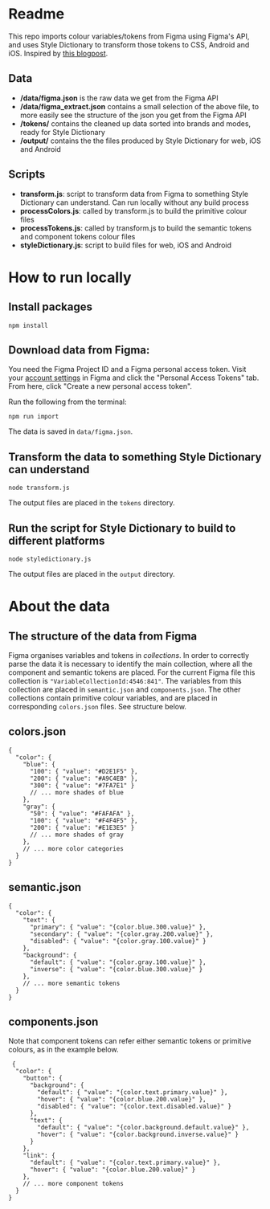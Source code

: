 # Readme

This repo imports colour variables/tokens from Figma using Figma's API, and uses Style Dictionary to transform those tokens to CSS, Android and iOS. Inspired by [this blogpost](https://jamesiv.es/blog/frontend/design/2023/08/01/syncing-figma-variables-with-github-actions-and-styledictionary).


## Data

- **/data/figma.json** is the raw data we get from the Figma API
- **/data/figma_extract.json** contains a small selection of the above file, to more easily see the structure of the json you get from the Figma API
- **/tokens/** contains the cleaned up data sorted into brands and modes, ready for Style Dictionary
- **/output/** contains the the files produced by Style Dictionary for web, iOS and Android

## Scripts

- **transform.js**: script to transform data from Figma to something Style Dictionary can understand. Can run locally without any build process
- **processColors.js**: called by transform.js to build the primitive colour files
- **processTokens.js**: called by transform.js to build the semantic tokens and component tokens colour files
- **styleDictionary.js**: script to build files for web, iOS and Android


# How to run locally

## Install packages
`npm install`

## Download data from Figma:

You need the Figma Project ID and a Figma personal access token. Visit your [account settings](https://www.figma.com/settings) in Figma and click the "Personal Access Tokens" tab. From here, click "Create a new personal access token".

Run the following from the terminal:

`npm run import`

The data is saved in `data/figma.json`.

## Transform the data to something Style Dictionary can understand

```
node transform.js
```

The output files are placed in the `tokens` directory.

## Run the script for Style Dictionary to build to different platforms
```
node styledictionary.js
```

The output files are placed in the `output` directory.

# About the data

## The structure of the data from Figma

Figma organises variables and tokens in *collections*. In order to correctly parse the data it is necessary to identify the main collection, where all the component and semantic tokens are placed. For the current Figma file this collection is `"VariableCollectionId:4546:841"`. The variables from this collection are placed in `semantic.json` and `components.json`. The other collections contain primitive colour variables, and are placed in corresponding `colors.json` files. See structure below.


## colors.json

```
{
  "color": {
    "blue": {
      "100": { "value": "#D2E1F5" },
      "200": { "value": "#A9C4EB" },
      "300": { "value": "#7FA7E1" }
      // ... more shades of blue
    },
    "gray": {
      "50": { "value": "#FAFAFA" },
      "100": { "value": "#F4F4F5" },
      "200": { "value": "#E1E3E5" }
      // ... more shades of gray
    },
    // ... more color categories
  }
}
```

## semantic.json

```
{
  "color": {
    "text": {
      "primary": { "value": "{color.blue.300.value}" },
      "secondary": { "value": "{color.gray.200.value}" },
      "disabled": { "value": "{color.gray.100.value}" }
    },
    "background": {
      "default": { "value": "{color.gray.100.value}" },
      "inverse": { "value": "{color.blue.300.value}" }
    },
    // ... more semantic tokens
  }
}
```

## components.json

Note that component tokens can refer either semantic tokens or primitive colours, as in the example below. 

```
 {
  "color": {
    "button": {
      "background": {
        "default": { "value": "{color.text.primary.value}" },
        "hover": { "value": "{color.blue.200.value}" },
        "disabled": { "value": "{color.text.disabled.value}" }
      },
      "text": {
        "default": { "value": "{color.background.default.value}" },
        "hover": { "value": "{color.background.inverse.value}" }
      }
    },
    "link": {
      "default": { "value": "{color.text.primary.value}" },
      "hover": { "value": "{color.blue.200.value}" }
    },
    // ... more component tokens
  }
}
```
